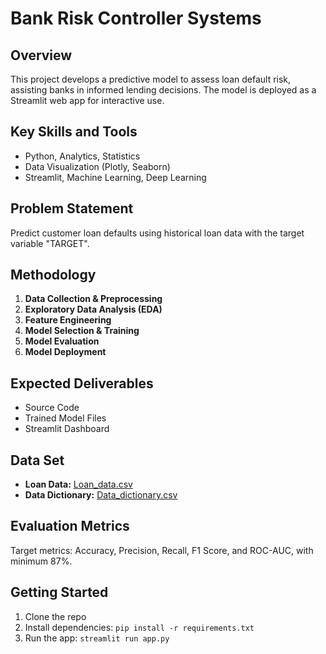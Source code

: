 # Bank Risk Controller Systems

## Overview
This project develops a predictive model to assess loan default risk, assisting banks in informed lending decisions. The model is deployed as a Streamlit web app for interactive use.

## Key Skills and Tools
- Python, Analytics, Statistics
- Data Visualization (Plotly, Seaborn)
- Streamlit, Machine Learning, Deep Learning

## Problem Statement
Predict customer loan defaults using historical loan data with the target variable "TARGET".

## Methodology
1. **Data Collection & Preprocessing**
2. **Exploratory Data Analysis (EDA)**
3. **Feature Engineering**
4. **Model Selection & Training**
5. **Model Evaluation**
6. **Model Deployment**

## Expected Deliverables
- Source Code
- Trained Model Files
- Streamlit Dashboard

## Data Set
- **Loan Data:** [Loan_data.csv](https://drive.google.com/drive/folders/10O0mhM9FCBKeFpIGuJprgDtzJxpEArdx?usp=sharing)
- **Data Dictionary:** [Data_dictionary.csv](https://drive.google.com/drive/folders/10O0mhM9FCBKeFpIGuJprgDtzJxpEArdx?usp=sharing)

## Evaluation Metrics
Target metrics: Accuracy, Precision, Recall, F1 Score, and ROC-AUC, with minimum 87%.

## Getting Started
1. Clone the repo
2. Install dependencies: `pip install -r requirements.txt`
3. Run the app: `streamlit run app.py`
